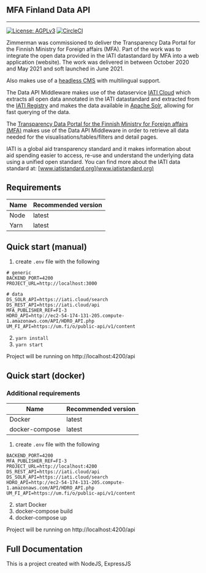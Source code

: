 ## MFA Finland Data API

---

[![License: AGPLv3](https://img.shields.io/badge/License-AGPL%20v3-blue.svg)](https://github.com/zimmerman-team/MFA-Finland-API/blob/master/LICENSE.MD)
[![CircleCI](https://circleci.com/gh/zimmerman-team/MFA-Finland-frontend.svg?style=svg&circle-token=bcebf25436749cfa4297687c0eee4aa1393762c0)](https://circleci.com/gh/zimmerman-team/MFA-Finland-frontend)

Zimmerman was commissioned to deliver the Transparency Data Portal for the Finnish Ministry for Foreign affairs (MFA). Part of the work was to integrate the open data provided in the IATI datastandard by MFA into a web application (website). The work was delivered in between October 2020 and May 2021 and soft launched in June 2021.

Also makes use of a [headless CMS](https://getcockpit.com) with multilingual support.

The Data API Middleware makes use of the dataservice [IATI Cloud](http://iati.cloud/) which extracts all open data annotated in the IATI datastandard and extracted from the [IATI Registry](http://www.iatiregistry.org/publisher) and makes the data available in [Apache Solr](https://iati.cloud/documentation), allowing for fast querying of the data.

The [Transparency Data Portal for the Finnish Ministry for Foreign affairs (MFA)](https://github.com/zimmerman-team/MFA-Finland-frontend/) makes use of the Data API Middleware in order to retrieve all data needed for the visualisations/tables/filters and detail pages.

IATI is a global aid transparency standard and it makes information about aid spending easier to access, re-use and understand the underlying data using a unified open standard. You can find more about the IATI data standard at: [www.iatistandard.org](www.iatistandard.org)

## Requirements

| Name | Recommended version |
| ---- | ------------------- |
| Node | latest              |
| Yarn | latest              |

## Quick start (manual)

1. create `.env` file with the following

```
# generic
BACKEND_PORT=4200
PROJECT_URL=http://localhost:3000

# data
DS_SOLR_API=https://iati.cloud/search
DS_REST_API=https://iati.cloud/api
MFA_PUBLISHER_REF=FI-3
HDRO_API=http://ec2-54-174-131-205.compute-1.amazonaws.com/API/HDRO_API.php
UM_FI_API=https://um.fi/o/public-api/v1/content
```

2. `yarn install`
3. `yarn start`

Project will be running on http://localhost:4200/api

## Quick start (docker)

### Additional requirements

| Name           | Recommended version |
| -------------- | ------------------- |
| Docker         | latest              |
| docker-compose | latest              |

1. create `.env` file with the following

```
BACKEND_PORT=4200
MFA_PUBLISHER_REF=FI-3
PROJECT_URL=http://localhost:4200
DS_REST_API=https://iati.cloud/api
DS_SOLR_API=https://iati.cloud/search
HDRO_API=http://ec2-54-174-131-205.compute-1.amazonaws.com/API/HDRO_API.php
UM_FI_API=https://um.fi/o/public-api/v1/content
```

2. start Docker
3. docker-compose build
4. docker-compose up

Project will be running on http://localhost:4200/api

## Full Documentation

This is a project created with NodeJS, ExpressJS
